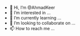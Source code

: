 - 👋 Hi, I’m @AhmadKeer
- 👀 I’m interested in ...
- 🌱 I’m currently learning ...
- 💞️ I’m looking to collaborate on ...
- 📫 How to reach me ...

<!---
AhmadKeer/AhmadKeer is a ✨ special ✨ repository because its `README.md` (this file) appears on your GitHub profile.
You can click the Preview link to take a look at your changes.
--->
